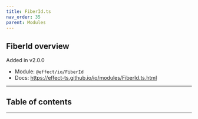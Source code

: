 ```yaml
---
title: FiberId.ts
nav_order: 35
parent: Modules
---
```


## FiberId overview

Added in v2.0.0

- Module: `@effect/io/FiberId`
- Docs: https://effect-ts.github.io/io/modules/FiberId.ts.html

---

<h2 class="text-delta">Table of contents</h2>

---
